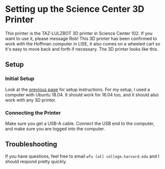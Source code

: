 # Setting up the Science Center 3D Printer

This printer is the TAZ-LULZBOT 3D printer in Science Center 102.
If you want to use it, please message Rob! This 3D printer has been confirmed
to work with the Hoffman computer in LISE, it also comes on a wheeled cart
so it's easy to move back and forth if necessary. The 3D printer looks like
this.


## Setup

### Initial Setup

Look at the [previous page](INSTRUCTIONS.md) for setup instructions. For my
setup, I used a computer with Ubuntu 18.04. It should work for 16.04 too,
and it should also work with any 3D printer.

### Connecting the Printer

Make sure you get a USB-A cable. Connect the USB end to the computer, and
make sure you are logged into the computer.


## Troubleshooting

If you have questions, feel free to email `wfu [at] college.harvard.edu` and
I should respond pretty quickly.